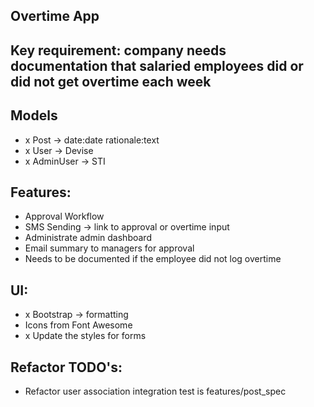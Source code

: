 ## Overtime App

## Key requirement: company needs documentation that salaried employees did or did not get overtime each week

## Models
- x Post -> date:date rationale:text
- x User -> Devise
- x AdminUser -> STI

## Features:
- Approval Workflow
- SMS Sending -> link to approval or overtime input
- Administrate admin dashboard
- Email summary to managers for approval
- Needs to be documented if the employee did not log overtime

## UI:
- x Bootstrap -> formatting
- Icons from Font Awesome 
- x Update the styles for forms

## Refactor TODO's:
- Refactor user association integration test is features/post_spec